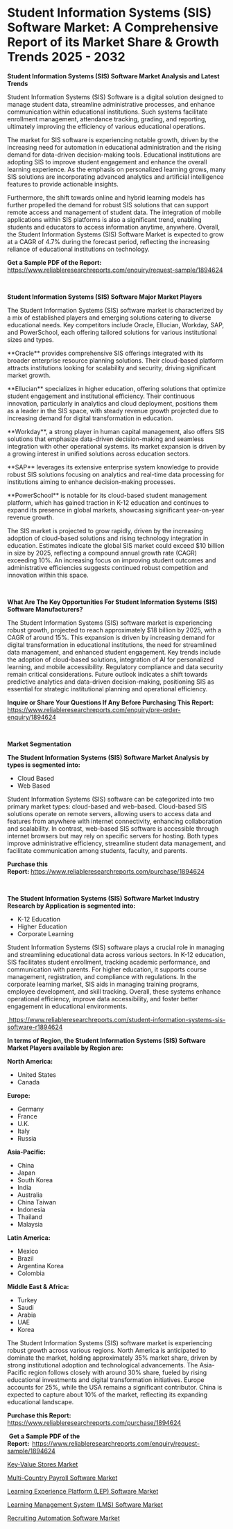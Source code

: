 <p><h1>Student Information Systems (SIS) Software Market: A Comprehensive Report of its Market Share & Growth Trends 2025 - 2032</h1></p><p><strong>Student Information Systems (SIS) Software Market Analysis and Latest Trends</strong></p>
<p><p>Student Information Systems (SIS) Software is a digital solution designed to manage student data, streamline administrative processes, and enhance communication within educational institutions. Such systems facilitate enrollment management, attendance tracking, grading, and reporting, ultimately improving the efficiency of various educational operations.</p><p>The market for SIS software is experiencing notable growth, driven by the increasing need for automation in educational administration and the rising demand for data-driven decision-making tools. Educational institutions are adopting SIS to improve student engagement and enhance the overall learning experience. As the emphasis on personalized learning grows, many SIS solutions are incorporating advanced analytics and artificial intelligence features to provide actionable insights.</p><p>Furthermore, the shift towards online and hybrid learning models has further propelled the demand for robust SIS solutions that can support remote access and management of student data. The integration of mobile applications within SIS platforms is also a significant trend, enabling students and educators to access information anytime, anywhere. Overall, the Student Information Systems (SIS) Software Market is expected to grow at a CAGR of 4.7% during the forecast period, reflecting the increasing reliance of educational institutions on technology.</p></p>
<p><strong>Get a Sample PDF of the Report:&nbsp;</strong> <a href="https://www.reliableresearchreports.com/enquiry/request-sample/1894624?utm_campaign=36&utm_medium=2&utm_source=Github&utm_content=ia&utm_term=13012025&utm_id=student-information-systems-sis-software">https://www.reliableresearchreports.com/enquiry/request-sample/1894624</a></p>
<p>&nbsp;</p>
<p><strong>Student Information Systems (SIS) Software Major Market Players</strong></p>
<p><p>The Student Information Systems (SIS) software market is characterized by a mix of established players and emerging solutions catering to diverse educational needs. Key competitors include Oracle, Ellucian, Workday, SAP, and PowerSchool, each offering tailored solutions for various institutional sizes and types.</p><p>**Oracle** provides comprehensive SIS offerings integrated with its broader enterprise resource planning solutions. Their cloud-based platform attracts institutions looking for scalability and security, driving significant market growth. </p><p>**Ellucian** specializes in higher education, offering solutions that optimize student engagement and institutional efficiency. Their continuous innovation, particularly in analytics and cloud deployment, positions them as a leader in the SIS space, with steady revenue growth projected due to increasing demand for digital transformation in education.</p><p>**Workday**, a strong player in human capital management, also offers SIS solutions that emphasize data-driven decision-making and seamless integration with other operational systems. Its market expansion is driven by a growing interest in unified solutions across education sectors.</p><p>**SAP** leverages its extensive enterprise system knowledge to provide robust SIS solutions focusing on analytics and real-time data processing for institutions aiming to enhance decision-making processes.</p><p>**PowerSchool** is notable for its cloud-based student management platform, which has gained traction in K-12 education and continues to expand its presence in global markets, showcasing significant year-on-year revenue growth.</p><p>The SIS market is projected to grow rapidly, driven by the increasing adoption of cloud-based solutions and rising technology integration in education. Estimates indicate the global SIS market could exceed $10 billion in size by 2025, reflecting a compound annual growth rate (CAGR) exceeding 10%. An increasing focus on improving student outcomes and administrative efficiencies suggests continued robust competition and innovation within this space.</p></p>
<p>&nbsp;</p>
<p><strong>What Are The Key Opportunities For Student Information Systems (SIS) Software Manufacturers?</strong></p>
<p><p>The Student Information Systems (SIS) software market is experiencing robust growth, projected to reach approximately $18 billion by 2025, with a CAGR of around 15%. This expansion is driven by increasing demand for digital transformation in educational institutions, the need for streamlined data management, and enhanced student engagement. Key trends include the adoption of cloud-based solutions, integration of AI for personalized learning, and mobile accessibility. Regulatory compliance and data security remain critical considerations. Future outlook indicates a shift towards predictive analytics and data-driven decision-making, positioning SIS as essential for strategic institutional planning and operational efficiency.</p></p>
<p><strong>Inquire or Share Your Questions If Any Before Purchasing This Report:</strong> <a href="https://www.reliableresearchreports.com/enquiry/pre-order-enquiry/1894624?utm_campaign=36&utm_medium=2&utm_source=Github&utm_content=ia&utm_term=13012025&utm_id=student-information-systems-sis-software">https://www.reliableresearchreports.com/enquiry/pre-order-enquiry/1894624</a></p>
<p>&nbsp;</p>
<p><strong>Market Segmentation</strong></p>
<p><strong>The Student Information Systems (SIS) Software Market Analysis by types is segmented into:</strong></p>
<p><ul><li>Cloud Based</li><li>Web Based</li></ul></p>
<p><p>Student Information Systems (SIS) software can be categorized into two primary market types: cloud-based and web-based. Cloud-based SIS solutions operate on remote servers, allowing users to access data and features from anywhere with internet connectivity, enhancing collaboration and scalability. In contrast, web-based SIS software is accessible through internet browsers but may rely on specific servers for hosting. Both types improve administrative efficiency, streamline student data management, and facilitate communication among students, faculty, and parents.</p></p>
<p><strong>Purchase this Report:&nbsp;</strong><a href="https://www.reliableresearchreports.com/purchase/1894624?utm_campaign=36&utm_medium=2&utm_source=Github&utm_content=ia&utm_term=13012025&utm_id=student-information-systems-sis-software">https://www.reliableresearchreports.com/purchase/1894624</a></p>
<p>&nbsp;</p>
<p><strong>The Student Information Systems (SIS) Software Market Industry Research by Application is segmented into:</strong></p>
<p><ul><li>K-12 Education</li><li>Higher Education</li><li>Corporate Learning</li></ul></p>
<p><p>Student Information Systems (SIS) software plays a crucial role in managing and streamlining educational data across various sectors. In K-12 education, SIS facilitates student enrollment, tracking academic performance, and communication with parents. For higher education, it supports course management, registration, and compliance with regulations. In the corporate learning market, SIS aids in managing training programs, employee development, and skill tracking. Overall, these systems enhance operational efficiency, improve data accessibility, and foster better engagement in educational environments.</p></p>
<p><a href="https://www.reliableresearchreports.com/student-information-systems-sis-software-r1894624?utm_campaign=36&utm_medium=2&utm_source=Github&utm_content=ia&utm_term=13012025&utm_id=student-information-systems-sis-software">&nbsp;https://www.reliableresearchreports.com/student-information-systems-sis-software-r1894624</a></p>
<p><strong>In terms of Region, the Student Information Systems (SIS) Software Market Players available by Region are:</strong></p>
<p>
    <p> <strong> North America: </strong>
        <ul>
            <li>United States</li>
            <li>Canada</li>
        </ul>
        </p> 
    <p> <strong> Europe: </strong>
        <ul>
            <li>Germany</li>
            <li>France</li>
            <li>U.K.</li>
            <li>Italy</li>
            <li>Russia</li>
        </ul>
        </p> 
    <p> <strong> Asia-Pacific: </strong>
        <ul>
            <li>China</li>
            <li>Japan</li>
            <li>South Korea</li>
            <li>India</li>
            <li>Australia</li>
            <li>China Taiwan</li>
            <li>Indonesia</li>
            <li>Thailand</li>
            <li>Malaysia</li>
        </ul>
        </p> 
    <p> <strong> Latin America: </strong>
        <ul>
            <li>Mexico</li>
            <li>Brazil</li>
            <li>Argentina Korea</li>
            <li>Colombia</li>
        </ul>
        </p> 
    <p> <strong> Middle East & Africa: </strong>
        <ul>
            <li>Turkey</li>
            <li>Saudi</li>
            <li>Arabia</li>
            <li>UAE</li>
            <li>Korea</li>
        </ul>
    </p>
    </p>
<p><p>The Student Information Systems (SIS) software market is experiencing robust growth across various regions. North America is anticipated to dominate the market, holding approximately 35% market share, driven by strong institutional adoption and technological advancements. The Asia-Pacific region follows closely with around 30% share, fueled by rising educational investments and digital transformation initiatives. Europe accounts for 25%, while the USA remains a significant contributor. China is expected to capture about 10% of the market, reflecting its expanding educational landscape.</p></p>
<p><strong>Purchase this Report: </strong><a href="https://www.reliableresearchreports.com/purchase/1894624?utm_campaign=36&utm_medium=2&utm_source=Github&utm_content=ia&utm_term=13012025&utm_id=student-information-systems-sis-software">https://www.reliableresearchreports.com/purchase/1894624</a></p>
<p>&nbsp;<strong>Get a Sample PDF of the Report:&nbsp;&nbsp;</strong><a href="https://www.reliableresearchreports.com/enquiry/request-sample/1894624?utm_campaign=36&utm_medium=2&utm_source=Github&utm_content=ia&utm_term=13012025&utm_id=student-information-systems-sis-software">https://www.reliableresearchreports.com/enquiry/request-sample/1894624</a></p>
<p><strong></strong></p>
<p><p><a href="https://github.com/dierdrecrichton210/Market-Research-Report-List-1/blob/main/key-value-stores-market.md?utm_campaign=36&utm_medium=2&utm_source=Github&utm_content=ia&utm_term=13012025&utm_id=student-information-systems-sis-software">Key-Value Stores Market</a></p><p><a href="https://github.com/AngelaWalsh696/Market-Research-Report-List-1/blob/main/multi-country-payroll-software-market.md?utm_campaign=36&utm_medium=2&utm_source=Github&utm_content=ia&utm_term=13012025&utm_id=student-information-systems-sis-software">Multi-Country Payroll Software Market</a></p><p><a href="https://github.com/SanjidaKhan901/Market-Research-Report-List-1/blob/main/learning-experience-platform-lep-software-market.md?utm_campaign=36&utm_medium=2&utm_source=Github&utm_content=ia&utm_term=13012025&utm_id=student-information-systems-sis-software">Learning Experience Platform (LEP) Software Market</a></p><p><a href="https://github.com/cheryjhonson/Market-Research-Report-List-1/blob/main/learning-management-system-lms-software-market.md?utm_campaign=36&utm_medium=2&utm_source=Github&utm_content=ia&utm_term=13012025&utm_id=student-information-systems-sis-software">Learning Management System (LMS) Software Market</a></p><p><a href="https://github.com/tamvrosiya/Market-Research-Report-List-6/blob/main/recruiting-automation-software-market.md?utm_campaign=36&utm_medium=2&utm_source=Github&utm_content=ia&utm_term=13012025&utm_id=student-information-systems-sis-software">Recruiting Automation Software Market</a></p></p>
